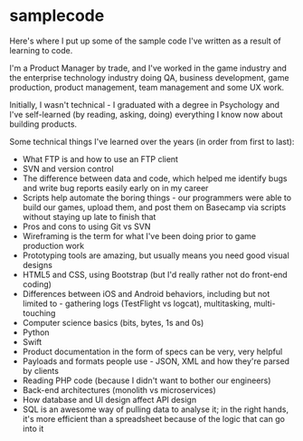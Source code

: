 # samplecode
Here's where I put up some of the sample code I've written as a result of learning to code.

I'm a Product Manager by trade, and I've worked in the game industry and the enterprise technology industry doing QA, business development, game production, product management, team management and some UX work.

Initially, I wasn't technical - I graduated with a degree in Psychology and I've self-learned (by reading, asking, doing) everything I know now about building products.

Some technical things I've learned over the years (in order from first to last):
- What FTP is and how to use an FTP client
- SVN and version control
- The difference between data and code, which helped me identify bugs and write bug reports easily early on in my career
- Scripts help automate the boring things - our programmers were able to build our games, upload them, and post them on Basecamp via scripts without staying up late to finish that
- Pros and cons to using Git vs SVN
- Wireframing is the term for what I've been doing prior to game production work
- Prototyping tools are amazing, but usually means you need good visual designs
- HTML5 and CSS, using Bootstrap (but I'd really rather not do front-end coding)
- Differences between iOS and Android behaviors, including but not limited to - gathering logs (TestFlight vs logcat), multitasking, multi-touching
- Computer science basics (bits, bytes, 1s and 0s)
- Python
- Swift
- Product documentation in the form of specs can be very, very helpful
- Payloads and formats people use - JSON, XML and how they're parsed by clients
- Reading PHP code (because I didn't want to bother our engineers)
- Back-end architectures (monolith vs microservices)
- How database and UI design affect API design
- SQL is an awesome way of pulling data to analyse it; in the right hands, it's more efficient than a spreadsheet because of the logic that can go into it
